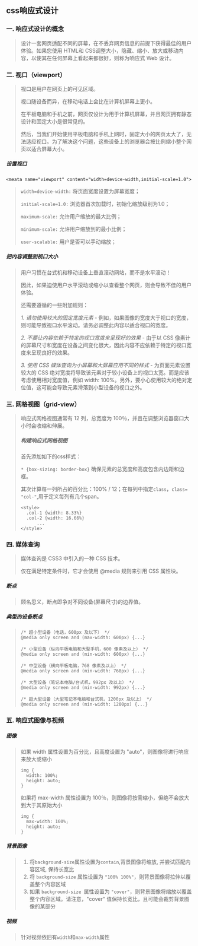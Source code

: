 ## css响应式设计

### 一. 响应式设计的概念

> 设计一套网页适配不同的屏幕，在不丢弃网页信息的前提下获得最佳的用户体验。如果您使用 HTML和 CSS调整大小，隐藏、缩小、放大或移动内容，以使其在任何屏幕上看起来都很好，则称为响应式 Web 设计。

### 二. 视口（viewport）

> 视口是用户在网页上的可见区域。
>
> 视口随设备而异，在移动电话上会比在计算机屏幕上更小。
>
> 在平板电脑和手机之前，网页仅设计为用于计算机屏幕，并且网页拥有静态设计和固定大小是很常见的。
>
> 然后，当我们开始使用平板电脑和手机上网时，固定大小的网页太大了，无法适应视口。为了解决这个问题，这些设备上的浏览器会按比例缩小整个网页以适合屏幕大小。

##### 	设置视口

​			`<meata name="viewport" content="width=device-width,initial-scale=1.0">`

> `width=device-width:` 将页面宽度设置为屏幕宽度；
>
> `initial-scale=1.0:` 浏览器首次加载时，初始化缩放级别为1.0；
>
> `maximum-scale:` 允许用户缩放的最大比例；
>
> `minimum-scale:` 允许用户缩放到的最小比例；
>
> `user-scalable:` 用户是否可以手动缩放； 

##### 	把内容调整到视口大小

> 用户习惯在台式机和移动设备上垂直滚动网站，而不是水平滚动！
>
> 因此，如果迫使用户水平滚动或缩小以查看整个网页，则会导致不佳的用户体验。
>
> 还需要遵循的一些附加规则：
>
> *1. 请勿使用较大的固定宽度元素* - 例如，如果图像的宽度大于视口的宽度，则可能导致视口水平滚动。请务必调整此内容以适合视口的宽度。
>
> *2. 不要让内容依赖于特定的视口宽度来呈现好的效果* - 由于以 CSS 像素计的屏幕尺寸和宽度在设备之间变化很大，因此内容不应依赖于特定的视口宽度来呈现良好的效果。
>
> *3. 使用 CSS 媒体查询为小屏幕和大屏幕应用不同的样式* - 为页面元素设置较大的 CSS 绝对宽度将导致该元素对于较小设备上的视口太宽。而是应该考虑使用相对宽度值，例如 width: 100%。另外，要小心使用较大的绝对定位值，这可能会导致元素滑落到小型设备的视口之外。

### 三. 网格视图（grid-view）

> 响应式网格视图通常有 12 列，总宽度为 100％，并且在调整浏览器窗口大小时会收缩和伸展。
>
> ##### 构建响应式网格视图
>
> 首先添加如下的css样式：
>
> `* {box-sizing: border-box}` 确保元素的总宽度和高度包含内边距和边框。
>
> 其次计算每一列所占的百分比：100% / 12；在每列中指定`class`，`class= "col-"`,用于定义每列有几个span。
>
> ```
> <style>
> 	.col-1 {width: 8.33%}
> 	.col-2 {width: 16.66%}
> 		...
> </style>
> ```

### 四. 媒体查询

> 媒体查询是 CSS3 中引入的一种 CSS 技术。
>
> 仅在满足特定条件时，它才会使用 @media 规则来引用 CSS 属性块。

##### 断点

> 顾名思义，断点即争对不同设备(屏幕尺寸)的边界值。

##### 典型的设备断点

> ```
> /* 超小型设备（电话，600px 及以下） */
> @media only screen and (max-width: 600px) {...} 
> 
> /* 小型设备（纵向平板电脑和大型手机，600 像素及以上） */
> @media only screen and (min-width: 600px) {...} 
> 
> /* 中型设备（横向平板电脑，768 像素及以上） */
> @media only screen and (min-width: 768px) {...} 
> 
> /* 大型设备（笔记本电脑/台式机，992px 及以上） */
> @media only screen and (min-width: 992px) {...} 
> 
> /* 超大型设备（大型笔记本电脑和台式机，1200px 及以上） */
> @media only screen and (min-width: 1200px) {...}
> ```

### 五. 响应式图像与视频

##### 图像

> 如果 width 属性设置为百分比，且高度设置为 "auto"，则图像将进行响应来放大或缩小
>
> ```
> img {
> 	width: 100%;
> 	height: auto;
> }
> ```
>
> 如果将 max-width 属性设置为 100％，则图像将按需缩小，但绝不会放大到大于其原始大小
>
> ```
> img {
> 	max-width: 100%;
> 	height: auto;
> }
> ```

##### 背景图像

> 1. 将`background-size`属性设置为`contain`,背景图像将缩放, 并尝试匹配内容区域, 保持长宽比
> 2. 将 `background-size` 属性设置为 `"100% 100%"`，则背景图像将拉伸以覆盖整个内容区域
> 3. 如果 `background-size `属性设置为 `"cover"`，则背景图像将缩放以覆盖整个内容区域。请注意，"cover" 值保持长宽比，且可能会裁剪背景图像的某部分 

##### 视频

> 针对视频依旧有`width`和`max-width`属性